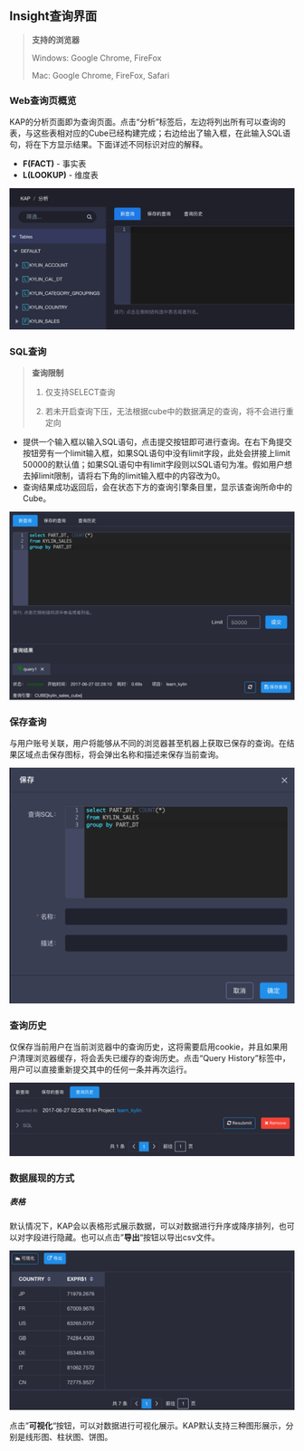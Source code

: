 ## Insight查询界面

> **支持的浏览器**
>
> Windows: Google Chrome, FireFox
>
> Mac: Google Chrome, FireFox, Safari

### Web查询页概览
KAP的分析页面即为查询页面。点击“分析”标签后，左边将列出所有可以查询的表，与这些表相对应的Cube已经构建完成；右边给出了输入框，在此输入SQL语句，将在下方显示结果。下面详述不同标识对应的解释。

* **F(FACT)** - 事实表
* **L(LOOKUP)** - 维度表

![](images/insight/insight_list_tables.png)

### SQL查询
> **查询限制**
>
> 1. 仅支持SELECT查询
>
> 2. 若未开启查询下压，无法根据cube中的数据满足的查询，将不会进行重定向

* 提供一个输入框以输入SQL语句，点击提交按钮即可进行查询。在右下角提交按钮旁有一个limit输入框，如果SQL语句中没有limit字段，此处会拼接上limit 50000的默认值；如果SQL语句中有limit字段则以SQL语句为准。假如用户想去掉limit限制，请将右下角的limit输入框中的内容改为0。
* 查询结果成功返回后，会在状态下方的查询引擎条目里，显示该查询所命中的Cube。

![](images/insight/insight_input_query.png)


### 保存查询
与用户账号关联，用户将能够从不同的浏览器甚至机器上获取已保存的查询。在结果区域点击保存图标，将会弹出名称和描述来保存当前查询。

![](images/insight/insight_save_query.png)

### 查询历史
仅保存当前用户在当前浏览器中的查询历史，这将需要启用cookie，并且如果用户清理浏览器缓存，将会丢失已缓存的查询历史。点击“Query History”标签中，用户可以直接重新提交其中的任何一条并再次运行。

![](images/insight/insight_list_history.png)

### 数据展现的方式

##### 表格

默认情况下，KAP会以表格形式展示数据，可以对数据进行升序或降序排列，也可以对字段进行隐藏。也可以点击”**导出**“按钮以导出csv文件。

![](images/insight/insight_show_result.png)

点击”**可视化**“按钮，可以对数据进行可视化展示。KAP默认支持三种图形展示，分别是线形图、柱状图、饼图。
